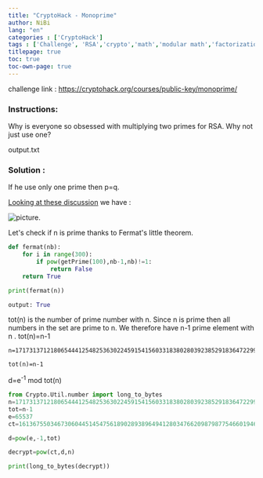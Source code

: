```yaml
---
title: "CryptoHack - Monoprime"
author: NiBi
lang: "en"
categories : ['CryptoHack']
tags : ['Challenge', 'RSA','crypto','math','modular math','factorization','prime']
titlepage: true
toc: true
toc-own-page: true
---
```


challenge link : https://cryptohack.org/courses/public-key/monoprime/


### Instructions:

Why is everyone so obsessed with multiplying two primes for RSA. Why not just use one?

output.txt

### Solution :

If he use only one prime then p=q.

[Looking at these discussion](https://crypto.stackexchange.com/questions/5715/phipq-p-1-q-1) we have : 

![picture](../../assets/monoprime.png).

Let's check if n is prime thanks to Fermat's little theorem.

```python
def fermat(nb):
    for i in range(300):
        if pow(getPrime(100),nb-1,nb)!=1:
            return False
    return True

print(fermat(n))

output: True
```

tot(n) is the number of prime number with n. Since n is prime then all numbers in the set are prime to n. We therefore have n-1 prime element with n .
tot(n)=n-1
```text
n=171731371218065444125482536302245915415603318380280392385291836472299752747934607246477508507827284075763910264995326010251268493630501989810855418416643352631102434317900028697993224868629935657273062472544675693365930943308086634291936846505861203914449338007760990051788980485462592823446469606824421932591

tot(n)=n-1
```

d=e<sup>-1</sup> mod tot(n)

```python
from Crypto.Util.number import long_to_bytes
n=171731371218065444125482536302245915415603318380280392385291836472299752747934607246477508507827284075763910264995326010251268493630501989810855418416643352631102434317900028697993224868629935657273062472544675693365930943308086634291936846505861203914449338007760990051788980485462592823446469606824421932591
tot=n-1
e=65537
ct=161367550346730604451454756189028938964941280347662098798775466019463375610700074840105776873791605070092554650190486030367121011578171525759600774739890458414593857709994072516290998135846956596662071379067305011746842247628316996977338024343628757374524136260758515864509435302781735938531030576289086798942

d=pow(e,-1,tot)

decrypt=pow(ct,d,n)

print(long_to_bytes(decrypt))
```

